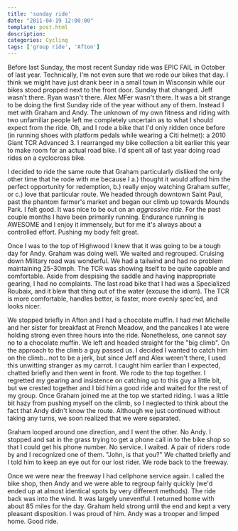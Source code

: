 ```yaml
---
title: 'sunday ride'
date: "2011-04-19 12:00:00"
template: post.html
description: 
categories: Cycling
tags: ['group ride', 'Afton']
---
```


Before last Sunday, the most recent Sunday ride was EPIC FAIL in October of last year. Technically, I'm not even sure that we rode our bikes that day. I think we might have just drank beer in a small town in Wisconsin while our bikes stood propped next to the front door. Sunday that changed. Jeff wasn't there. Ryan wasn't there. Alex MFer wasn't there. It was a bit strange to be doing the first Sunday ride of the year without any of them. Instead I met with Graham and Andy. The unknown of my own fitness and riding with two unfamiliar people left me completely uncertain as to what I should expect from the ride. Oh, and I rode a bike that I'd only ridden once before (in running shoes with platform pedals while wearing a Citi helmet): a 2010 Giant TCR Advanced 3. I rearranged my bike collection a bit earlier this year to make room for an actual road bike. I'd spent all of last year doing road rides on a cyclocross bike.  
  
I decided to ride the same route that Graham particularly disliked the only other time that he rode with me because I a.) thought it would afford him the perfect opportunity for redemption, b.) really enjoy watching Graham suffer, or c.) love that particular route. We headed through downtown Saint Paul, past the phantom farmer's market and began our climb up towards Mounds Park. I felt good. It was nice to be out on an *aggressive ride*. For the past couple months I have been primarily running. Endurance running is AWESOME and I enjoy it immensely, but for me it's always about a controlled effort. Pushing my body felt great.  
  
Once I was to the top of Highwood I knew that it was going to be a tough day for Andy. Graham was doing well. We waited and regrouped. Cruising down Military road was wonderful. We had a tailwind and had no problem maintaining 25-30mph. The TCR was showing itself to be quite capable and comfortable. Aside from despising the saddle and having inappropriate gearing, I had no complaints. The last road bike that I had was a Specialized Roubaix, and it blew that thing out of the water (excuse the idiom). The TCR is more comfortable, handles better, is faster, more evenly spec'ed, and looks nicer.  
  
We stopped briefly in Afton and I had a chocolate muffin. I had met Michelle and her sister for breakfast at French Meadow, and the pancakes I ate were holding strong even three hours into the ride. Nonetheless, one cannot say no to a chocolate muffin. We left and headed straight for the "big climb". On the approach to the climb a guy passed us. I decided I wanted to catch him on the climb...not to be a jerk, but since Jeff and Alex weren't there, I used this unwitting stranger as my carrot. I caught him earlier than I expected, chatted briefly and then went in front. We rode to the top together. I regretted my gearing and insistence on catching up to this guy a little bit, but we crested together and I bid him a good ride and waited for the rest of my group. Once Graham joined me at the top we started riding. I was a little bit hazy from pushing myself on the climb, so I neglected to think about the fact that Andy didn't know the route. Although we just continued without taking any turns, we soon realized that we were separated.  
  
Graham looped around one direction, and I went the other. No Andy. I stopped and sat in the grass trying to get a phone call in to the bike shop so that I could get his phone number. No service. I waited. A pair of riders rode by and I recognized one of them. "John, is that you?" We chatted briefly and I told him to keep an eye out for our lost rider. We rode back to the freeway.  
  
Once we were near the freeway I had cellphone service again. I called the bike shop, then Andy and we were able to regroup fairly quickly (we'd ended up at almost identical spots by very different methods). The ride back was into the wind. It was largely uneventful. I returned home with about 85 miles for the day. Graham held strong until the end and kept a very pleasant disposition. I was proud of him. Andy was a trooper and limped home. Good ride.